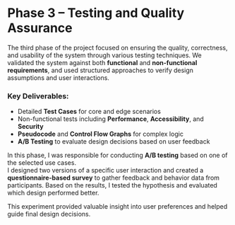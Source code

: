 # Phase 3 – Testing and Quality Assurance

The third phase of the project focused on ensuring the quality, correctness, and usability of the system through various testing techniques. We validated the system against both **functional** and **non-functional requirements**, and used structured approaches to verify design assumptions and user interactions.

### Key Deliverables:

- Detailed **Test Cases** for core and edge scenarios
- Non-functional tests including **Performance**, **Accessibility**, and **Security**
- **Pseudocode** and **Control Flow Graphs** for complex logic
- **A/B Testing** to evaluate design decisions based on user feedback

In this phase, I was responsible for conducting **A/B testing** based on one of the selected use cases.  
I designed two versions of a specific user interaction and created a **questionnaire-based survey** to gather feedback and behavior data from participants. Based on the results, I tested the hypothesis and evaluated which design performed better.

This experiment provided valuable insight into user preferences and helped guide final design decisions.
